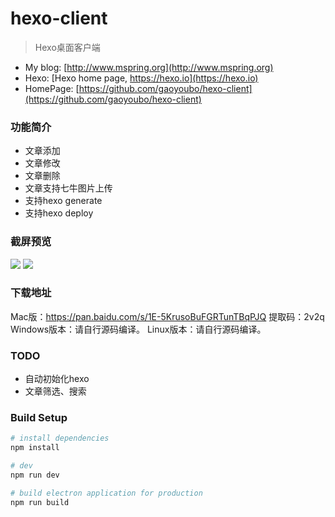 # hexo-client

> Hexo桌面客户端

- My blog: [http://www.mspring.org](http://www.mspring.org)
- Hexo: [Hexo home page, https://hexo.io](https://hexo.io)
- HomePage: [https://github.com/gaoyoubo/hexo-client](https://github.com/gaoyoubo/hexo-client)

### 功能简介
- 文章添加
- 文章修改
- 文章删除
- 文章支持七牛图片上传
- 支持hexo generate
- 支持hexo deploy

### 截屏预览
![](http://file.mspring.org/2a610b3b3e6a4dfc1132039145832472!detail)
![](http://file.mspring.org/0021d74d369085c91e861d483659fa32!detail)

### 下载地址
Mac版：https://pan.baidu.com/s/1E-5KrusoBuFGRTunTBqPJQ   提取码：2v2q
Windows版本：请自行源码编译。
Linux版本：请自行源码编译。

### TODO
- 自动初始化hexo
- 文章筛选、搜索


### Build Setup

``` bash
# install dependencies
npm install

# dev
npm run dev

# build electron application for production
npm run build
```
